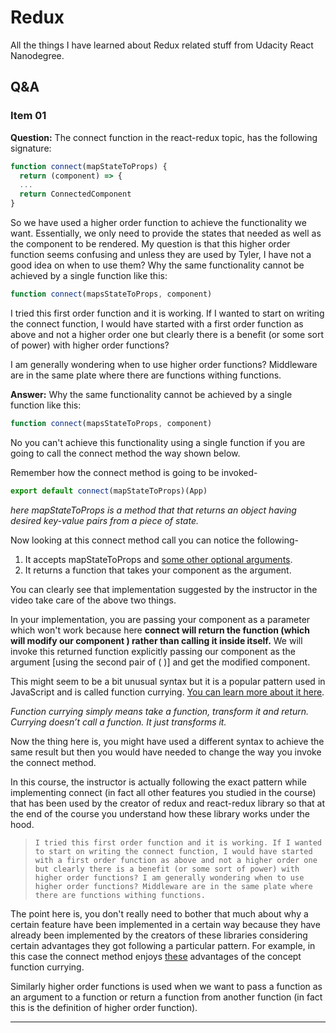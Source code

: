 # Redux
All the things I have learned about Redux related stuff from Udacity React Nanodegree.

## Q&A
### Item 01
**Question:**
The connect function in the react-redux topic, has the following signature:
```javascript
function connect(mapStateToProps) {
  return (component) => {
  ...
  return ConnectedComponent 
}
```

So we have used a higher order function to achieve the functionality we want. Essentially, we only need to provide the states that needed as well as the component to be rendered. My question is that this higher order function seems confusing and unless they are used by Tyler, I have not a good idea on when to use them? Why the same functionality cannot be achieved by a single function like this:
```javascript
function connect(mapsStateToProps, component)
```

I tried this first order function and it is working. If I wanted to start on writing the connect function, I would have started with a first order function as above and not a higher order one but clearly there is a benefit (or some sort of power) with higher order functions?

I am generally wondering when to use higher order functions? Middleware are in the same plate where there are functions withing functions.

**Answer:**
Why the same functionality cannot be achieved by a single function like this:
```javascript
function connect(mapsStateToProps, component)
```

No you can't achieve this functionality using a single function if you are going to call the connect method the way shown below.

Remember how the connect method is going to be invoked-
```javascript
export default connect(mapStateToProps)(App)
```
*here mapStateToProps is a method that that returns an object having desired key-value pairs from a piece of state.*

Now looking at this connect method call you can notice the following-
1. It accepts mapStateToProps and [some other optional arguments](https://react-redux.js.org/api/connect#connect-parameters).
2. It returns a function that takes your component as the argument.

You can clearly see that implementation suggested by the instructor in the video take care of the above two things.

In your implementation, you are passing your component as a parameter which won't work because here **connect will return the function (which will modify our component ) rather than calling it inside itself.** We will invoke this returned function explicitly passing our component as the argument [using the second pair of ( )] and get the modified component.

This might seem to be a bit unusual syntax but it is a popular pattern used in JavaScript and is called function currying. [You can learn more about it here](https://javascript.info/currying-partials).

*Function currying simply means take a function, transform it and return. Currying doesn’t call a function. It just transforms it.*

Now the thing here is, you might have used a different syntax to achieve the same result but then you would have needed to change the way you invoke the connect method. 

In this course, the instructor is actually following the exact pattern while implementing connect (in fact all other features you studied in the course) that has been used by the creator of redux and react-redux library so that at the end of the course you understand how these library works under the hood.

>     I tried this first order function and it is working. If I wanted to start on writing the connect function, I would have started with a first order function as above and not a higher order one but clearly there is a benefit (or some sort of power) with higher order functions? I am generally wondering when to use higher order functions? Middleware are in the same plate where there are functions withing functions.

The point here is, you don't really need to bother that much about why a certain feature have been implemented in a certain way because they have already been implemented by the creators of these libraries considering certain advantages they got following a particular pattern. For example, in this case the connect method enjoys [these](https://javascript.info/currying-partials#currying-what-for) advantages of the concept function currying.

Similarly higher order functions is used when we want to pass a function as an argument to a function or return a function from another function (in fact this is the definition of higher order function).

<hr />
